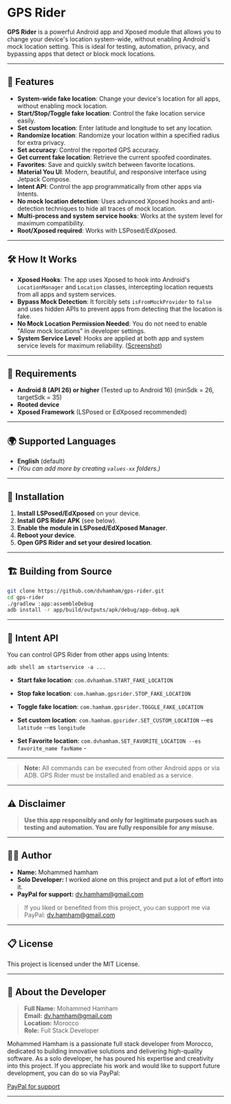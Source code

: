 # GPS Rider

**GPS Rider** is a powerful Android app and Xposed module that allows you to change your device's location system-wide, without enabling Android's mock location setting. This is ideal for testing, automation, privacy, and bypassing apps that detect or block mock locations.

---

## 📱 Features

- **System-wide fake location**: Change your device's location for all apps, without enabling mock location.
- **Start/Stop/Toggle fake location**: Control the fake location service easily.
- **Set custom location**: Enter latitude and longitude to set any location.
- **Randomize location**: Randomize your location within a specified radius for extra privacy.
- **Set accuracy**: Control the reported GPS accuracy.
- **Get current fake location**: Retrieve the current spoofed coordinates.
- **Favorites**: Save and quickly switch between favorite locations.
- **Material You UI**: Modern, beautiful, and responsive interface using Jetpack Compose.
- **Intent API**: Control the app programmatically from other apps via Intents.
- **No mock location detection**: Uses advanced Xposed hooks and anti-detection techniques to hide all traces of mock location.
- **Multi-process and system service hooks**: Works at the system level for maximum compatibility.
- **Root/Xposed required**: Works with LSPosed/EdXposed.

---

## 🛠️ How It Works

- **Xposed Hooks**: The app uses Xposed to hook into Android's `LocationManager` and `Location` classes, intercepting location requests from all apps and system services.
- **Bypass Mock Detection**: It forcibly sets `isFromMockProvider` to `false` and uses hidden APIs to prevent apps from detecting that the location is fake.
- **No Mock Location Permission Needed**: You do not need to enable "Allow mock locations" in developer settings.
- **System Service Level**: Hooks are applied at both app and system service levels for maximum reliability.
(<a href="screenshot">Screenshot</a>)

---

## 🏁 Requirements

- **Android 8 (API 26) or higher** (Tested up to Android 16) (minSdk = 26, targetSdk = 35)
- **Rooted device**
- **Xposed Framework** (LSPosed or EdXposed recommended)

---

## 🌍 Supported Languages

- **English** (default)
- *(You can add more by creating `values-xx` folders.)*

---

## 🚀 Installation

1. **Install LSPosed/EdXposed** on your device.
2. **Install GPS Rider APK** (see below).
3. **Enable the module in LSPosed/EdXposed Manager**.
4. **Reboot your device**.
5. **Open GPS Rider and set your desired location**.

---

## 🏗️ Building from Source

```sh
git clone https://github.com/dvhamham/gps-rider.git
cd gps-rider
./gradlew :app:assembleDebug
adb install -r app/build/outputs/apk/debug/app-debug.apk
```

---

## 📡 Intent API

You can control GPS Rider from other apps using Intents:

`adb shell am startservice -a ...`

- **Start fake location**: `com.dvhamham.START_FAKE_LOCATION`

- **Stop fake location**: `com.hamham.gpsrider.STOP_FAKE_LOCATION`

- **Toggle fake location**: `com.hamham.gpsrider.TOGGLE_FAKE_LOCATION`

- **Set custom location**: `com.hamham.gpsrider.SET_CUSTOM_LOCATION` --es `latitude` --es `longitude`

- **Set Favorite location**: `com.dvhamham.SET_FAVORITE_LOCATION --es favorite_name favName` -

  

---

> **Note:** All commands can be executed from other Android apps or via ADB. GPS Rider must be installed and enabled as a service.

---

## ⚠️ Disclaimer

> **Use this app responsibly and only for legitimate purposes such as testing and automation. You are fully responsible for any misuse.**

---

## 👨‍💻 Author

- **Name:** Mohammed hamham
- **Solo Developer:** I worked alone on this project and put a lot of effort into it.
- **PayPal for support:** [dv.hamham@gmail.com](mailto:dv.hamham@gmail.com)

> If you liked or benefited from this project, you can support me via PayPal: [dv.hamham@gmail.com](mailto:dv.hamham@gmail.com)

---

## 📋 License

This project is licensed under the MIT License. 

---

## 🌟 About the Developer

> **Full Name:** Mohammed Hamham  
> **Email:** [dv.hamham@gmail.com](mailto:dv.hamham@gmail.com)  
> **Location:** Morocco  
> **Role:** Full Stack Developer

Mohammed Hamham is a passionate full stack developer from Morocco, dedicated to building innovative solutions and delivering high-quality software. As a solo developer, he has poured his expertise and creativity into this project. If you appreciate his work and would like to support future development, you can do so via PayPal:

[PayPal for support](https://www.paypal.com/paypalme/mohammedhamham)

---
